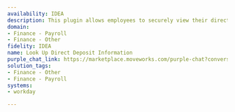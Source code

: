 ```yaml
---
availability: IDEA
description: This plugin allows employees to securely view their direct deposit information.
domain:
- Finance - Payroll
- Finance - Other
fidelity: IDEA
name: Look Up Direct Deposit Information
purple_chat_link: https://marketplace.moveworks.com/purple-chat?conversation=%7B%22messages%22%3A%5B%7B%22role%22%3A%22user%22%2C%22parts%22%3A%5B%7B%22richText%22%3A%22Show+me+my+direct+deposit+breakdown%22%7D%5D%7D%2C%7B%22role%22%3A%22assistant%22%2C%22parts%22%3A%5B%7B%22reasoningSteps%22%3A%5B%7B%22status%22%3A%22success%22%2C%22richText%22%3A%22Rephrased+question+to+%27retrieve+direct+deposit+information+for+current+user%27%22%7D%2C%7B%22status%22%3A%22success%22%2C%22richText%22%3A%22Pinging+%3Cb+xmlns%3D%5C%22http%3A%2F%2Fwww.w3.org%2F1999%2Fxhtml%5C%22%3EWorkday%3C%2Fb%3E+to+retrieve+account+details%22%7D%2C%7B%22status%22%3A%22pending%22%2C%22richText%22%3A%22Found+2+accounts.+Preparing+summary...%22%7D%5D%7D%5D%7D%2C%7B%22role%22%3A%22assistant%22%2C%22parts%22%3A%5B%7B%22richText%22%3A%22%3Cp+xmlns%3D%5C%22http%3A%2F%2Fwww.w3.org%2F1999%2Fxhtml%5C%22%3EHere+is+your+current+direct+deposit+breakdown+from+%3Cb%3EWorkday%3C%2Fb%3E%3A%3C%2Fp%3E%3Cul+xmlns%3D%5C%22http%3A%2F%2Fwww.w3.org%2F1999%2Fxhtml%5C%22%3E%3Cli%3E%3Cb%3EBank+of+America%3C%2Fb%3E+%28Checking%29%3Cul%3E%3Cli%3EAccount%3A+%3Ca+href%3D%5C%22https%3A%2F%2Fworkday.com%2Fmy-direct-deposit%5C%22%3E%E2%80%A2%E2%80%A2%E2%80%A2%E2%80%A21234%3C%2Fa%3E%3C%2Fli%3E%3Cli%3ERouting%3A+%3Ca+href%3D%5C%22https%3A%2F%2Fworkday.com%2Fmy-direct-deposit%5C%22%3E%E2%80%A2%E2%80%A2%E2%80%A2%E2%80%A29876%3C%2Fa%3E%3C%2Fli%3E%3Cli%3EStatus%3A+Active%3C%2Fli%3E%3Cli%3EDeposit%3A+80%25+of+net+pay%3C%2Fli%3E%3C%2Ful%3E%3C%2Fli%3E%3Cli%3E%3Cb%3EChase+Bank%3C%2Fb%3E+%28Savings%29%3Cul%3E%3Cli%3EAccount%3A+%3Ca+href%3D%5C%22https%3A%2F%2Fworkday.com%2Fmy-direct-deposit%5C%22%3E%E2%80%A2%E2%80%A2%E2%80%A2%E2%80%A25678%3C%2Fa%3E%3C%2Fli%3E%3Cli%3ERouting%3A+%3Ca+href%3D%5C%22https%3A%2F%2Fworkday.com%2Fmy-direct-deposit%5C%22%3E%E2%80%A2%E2%80%A2%E2%80%A2%E2%80%A23456%3C%2Fa%3E%3C%2Fli%3E%3Cli%3EStatus%3A+Active%3C%2Fli%3E%3Cli%3EDeposit%3A+20%25+of+net+pay%3C%2Fli%3E%3C%2Ful%3E%3C%2Fli%3E%3C%2Ful%3E%3Cp+xmlns%3D%5C%22http%3A%2F%2Fwww.w3.org%2F1999%2Fxhtml%5C%22%3EIf+you+want+to+view+all+account+details%2C+visit+the+URLs+by+signing+into+Workday%3C%2Fp%3E%22%7D%2C%7B%22citations%22%3A%5B%7B%22connectorName%22%3A%22workday%22%2C%22citationTitle%22%3A%22Bank+of+America%22%7D%2C%7B%22connectorName%22%3A%22workday%22%2C%22citationTitle%22%3A%22Chase+Bank%22%7D%5D%7D%5D%7D%5D%7D
solution_tags:
- Finance - Other
- Finance - Payroll
systems:
- workday

---
```

